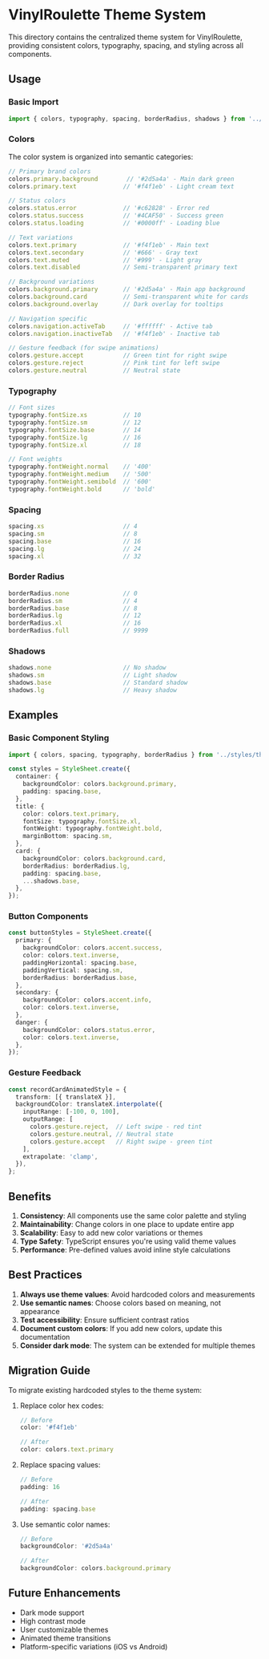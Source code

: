 # VinylRoulette Theme System

This directory contains the centralized theme system for VinylRoulette, providing consistent colors, typography, spacing, and styling across all components.

## Usage

### Basic Import

```typescript
import { colors, typography, spacing, borderRadius, shadows } from '../styles/theme';
```

### Colors

The color system is organized into semantic categories:

```typescript
// Primary brand colors
colors.primary.background        // '#2d5a4a' - Main dark green
colors.primary.text             // '#f4f1eb' - Light cream text

// Status colors
colors.status.error             // '#c62828' - Error red
colors.status.success           // '#4CAF50' - Success green
colors.status.loading           // '#0000ff' - Loading blue

// Text variations
colors.text.primary             // '#f4f1eb' - Main text
colors.text.secondary           // '#666' - Gray text
colors.text.muted               // '#999' - Light gray
colors.text.disabled            // Semi-transparent primary text

// Background variations
colors.background.primary       // '#2d5a4a' - Main app background
colors.background.card          // Semi-transparent white for cards
colors.background.overlay       // Dark overlay for tooltips

// Navigation specific
colors.navigation.activeTab     // '#ffffff' - Active tab
colors.navigation.inactiveTab   // '#f4f1eb' - Inactive tab

// Gesture feedback (for swipe animations)
colors.gesture.accept           // Green tint for right swipe
colors.gesture.reject           // Pink tint for left swipe
colors.gesture.neutral          // Neutral state
```

### Typography

```typescript
// Font sizes
typography.fontSize.xs          // 10
typography.fontSize.sm          // 12
typography.fontSize.base        // 14
typography.fontSize.lg          // 16
typography.fontSize.xl          // 18

// Font weights
typography.fontWeight.normal    // '400'
typography.fontWeight.medium    // '500'
typography.fontWeight.semibold  // '600'
typography.fontWeight.bold      // 'bold'
```

### Spacing

```typescript
spacing.xs                      // 4
spacing.sm                      // 8
spacing.base                    // 16
spacing.lg                      // 24
spacing.xl                      // 32
```

### Border Radius

```typescript
borderRadius.none               // 0
borderRadius.sm                 // 4
borderRadius.base               // 8
borderRadius.lg                 // 12
borderRadius.xl                 // 16
borderRadius.full               // 9999
```

### Shadows

```typescript
shadows.none                    // No shadow
shadows.sm                      // Light shadow
shadows.base                    // Standard shadow
shadows.lg                      // Heavy shadow
```

## Examples

### Basic Component Styling

```typescript
import { colors, spacing, typography, borderRadius } from '../styles/theme';

const styles = StyleSheet.create({
  container: {
    backgroundColor: colors.background.primary,
    padding: spacing.base,
  },
  title: {
    color: colors.text.primary,
    fontSize: typography.fontSize.xl,
    fontWeight: typography.fontWeight.bold,
    marginBottom: spacing.sm,
  },
  card: {
    backgroundColor: colors.background.card,
    borderRadius: borderRadius.lg,
    padding: spacing.base,
    ...shadows.base,
  },
});
```

### Button Components

```typescript
const buttonStyles = StyleSheet.create({
  primary: {
    backgroundColor: colors.accent.success,
    color: colors.text.inverse,
    paddingHorizontal: spacing.base,
    paddingVertical: spacing.sm,
    borderRadius: borderRadius.base,
  },
  secondary: {
    backgroundColor: colors.accent.info,
    color: colors.text.inverse,
  },
  danger: {
    backgroundColor: colors.status.error,
    color: colors.text.inverse,
  },
});
```

### Gesture Feedback

```typescript
const recordCardAnimatedStyle = {
  transform: [{ translateX }],
  backgroundColor: translateX.interpolate({
    inputRange: [-100, 0, 100],
    outputRange: [
      colors.gesture.reject,  // Left swipe - red tint
      colors.gesture.neutral, // Neutral state
      colors.gesture.accept   // Right swipe - green tint
    ],
    extrapolate: 'clamp',
  }),
};
```

## Benefits

1. **Consistency**: All components use the same color palette and styling
2. **Maintainability**: Change colors in one place to update entire app
3. **Scalability**: Easy to add new color variations or themes
4. **Type Safety**: TypeScript ensures you're using valid theme values
5. **Performance**: Pre-defined values avoid inline style calculations

## Best Practices

1. **Always use theme values**: Avoid hardcoded colors and measurements
2. **Use semantic names**: Choose colors based on meaning, not appearance
3. **Test accessibility**: Ensure sufficient contrast ratios
4. **Document custom colors**: If you add new colors, update this documentation
5. **Consider dark mode**: The system can be extended for multiple themes

## Migration Guide

To migrate existing hardcoded styles to the theme system:

1. Replace color hex codes:
   ```typescript
   // Before
   color: '#f4f1eb'
   
   // After
   color: colors.text.primary
   ```

2. Replace spacing values:
   ```typescript
   // Before
   padding: 16
   
   // After
   padding: spacing.base
   ```

3. Use semantic color names:
   ```typescript
   // Before
   backgroundColor: '#2d5a4a'
   
   // After
   backgroundColor: colors.background.primary
   ```

## Future Enhancements

- Dark mode support
- High contrast mode
- User customizable themes
- Animated theme transitions
- Platform-specific variations (iOS vs Android)